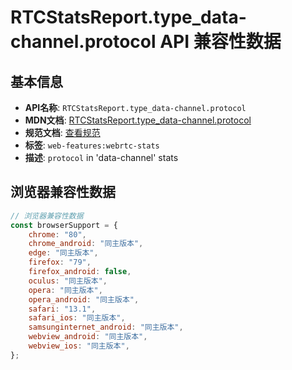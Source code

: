# RTCStatsReport.type_data-channel.protocol API 兼容性数据

## 基本信息

- **API名称**: `RTCStatsReport.type_data-channel.protocol`
- **MDN文档**: [RTCStatsReport.type_data-channel.protocol](https://developer.mozilla.org/docs/Web/API/RTCDataChannelStats/protocol)
- **规范文档**: [查看规范](https://w3c.github.io/webrtc-stats/#dom-rtcdatachannelstats-protocol)
- **标签**: `web-features:webrtc-stats`
- **描述**: `protocol` in 'data-channel' stats

## 浏览器兼容性数据

```javascript
// 浏览器兼容性数据
const browserSupport = {
    chrome: "80",
    chrome_android: "同主版本",
    edge: "同主版本",
    firefox: "79",
    firefox_android: false,
    oculus: "同主版本",
    opera: "同主版本",
    opera_android: "同主版本",
    safari: "13.1",
    safari_ios: "同主版本",
    samsunginternet_android: "同主版本",
    webview_android: "同主版本",
    webview_ios: "同主版本",
};

```

